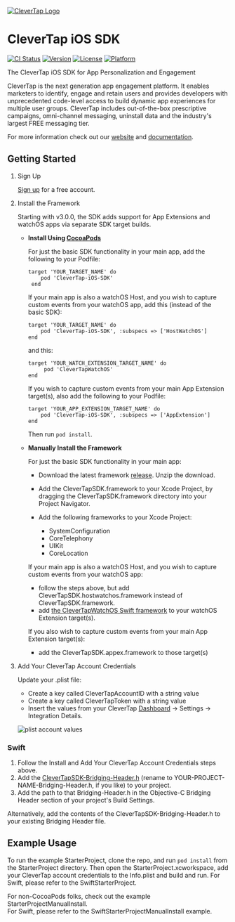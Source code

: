 
[![CleverTap Logo](http://staging.support.wizrocket.com.s3-website-eu-west-1.amazonaws.com/images/CleverTap_logo.png)](http:www.clevertap.com)

# CleverTap iOS SDK  
[![CI Status](http://img.shields.io/travis/CleverTap/clevertap-ios-sdk.svg?style=flat)](https://travis-ci.org/CleverTap/clevertap-ios-sdk)
[![Version](https://img.shields.io/cocoapods/v/CleverTap-iOS-SDK.svg?style=flat)](http://cocoapods.org/pods/CleverTap-iOS-SDK)
[![License](https://img.shields.io/cocoapods/l/CleverTap-iOS-SDK.svg?style=flat)](http://cocoapods.org/pods/CleverTap-iOS-SDK)
[![Platform](https://img.shields.io/cocoapods/p/CleverTap-iOS-SDK.svg?style=flat)](http://cocoapods.org/pods/CleverTap-iOS-SDK)

The CleverTap iOS SDK for App Personalization and Engagement  

CleverTap is the next generation app engagement platform. It enables marketers to identify, engage and retain users and provides developers with unprecedented code-level access to build dynamic app experiences for multiple user groups. CleverTap includes out-of-the-box prescriptive campaigns, omni-channel messaging, uninstall data and the industry's largest FREE messaging tier.

For more information check out our [website](https://clevertap.com "CleverTap") and [documentation](http://support.clevertap.com "CleverTap Technical Documentation").

## Getting Started

1. Sign Up

    [Sign up](https://clevertap.com/sign-up) for a free account.  

2.  Install the Framework

    Starting with v3.0.0, the SDK adds support for App Extensions and watchOS apps via separate SDK target builds.

    - **Install Using [CocoaPods](http://cocoapods.org)**

        For just the basic SDK functionality in your main app, add the following to your Podfile:

        ```
        target 'YOUR_TARGET_NAME' do  
            pod 'CleverTap-iOS-SDK'  
         end     
         ```

        If your main app is also a watchOS Host, and you wish to capture custom events from your watchOS app, add this (instead of the basic SDK):

        ```
        target 'YOUR_TARGET_NAME' do  
            pod 'CleverTap-iOS-SDK', :subspecs => ['HostWatchOS']  
        end  
        ```

        and this:

        ```
        target 'YOUR_WATCH_EXTENSION_TARGET_NAME' do  
             pod 'CleverTapWatchOS'  
        end
        ```
        
        If you wish to capture custom events from your main App Extension target(s), also add the following to your Podfile:

        ```
        target 'YOUR_APP_EXTENSION_TARGET_NAME' do  
            pod 'CleverTap-iOS-SDK', :subspecs => ['AppExtension']  
        end
        ```

        Then run `pod install`.

    - **Manually Install the Framework** 

        For just the basic SDK functionality in your main app:

         - Download the latest framework [release](https://github.com/CleverTap/clevertap-ios-sdk/releases). Unzip the download.

         - Add the CleverTapSDK.framework to your Xcode Project, by dragging the CleverTapSDK.framework directory into your Project Navigator.

         - Add the following frameworks to your Xcode Project: 
            - SystemConfiguration
            - CoreTelephony
            - UIKit
            - CoreLocation

        If your main app is also a watchOS Host, and you wish to capture custom events from your watchOS app:
        
        - follow the steps above, but add CleverTapSDK.hostwatchos.framework instead of CleverTapSDK.framework.
        - add [the CleverTapWatchOS Swift framework](https://github.com/CleverTap/clevertap-ios-sdk/tree/master/CleverTapWatchOS) to your watchOS Extension target(s). 

        If you also wish to capture custom events from your main App Extension target(s):

        - add the CleverTapSDK.appex.framework to those target(s)

3. Add Your CleverTap Account Credentials

    Update your .plist file:

    * Create a key called CleverTapAccountID with a string value
    * Create a key called CleverTapToken with a string value
    * Insert the values from your CleverTap [Dashboard](https://dashboard.clevertap.com) -> Settings -> Integration Details.


    ![plist account values](http://staging.support.wizrocket.com.s3-website-eu-west-1.amazonaws.com/images/integration/plist-account.png)

### Swift

1. Follow the Install and Add Your CleverTap Account Credentials steps above.  
2. Add the [CleverTapSDK-Bridging-Header.h](https://github.com/CleverTap/clevertap-ios-sdk/blob/master/SwiftStarterProject/CleverTapSDK-Bridging-Header.h) (rename to YOUR-PROJECT-NAME-Bridging-Header.h, if you like) to your project.  
3. Add the path to that Bridging-Header.h in the Objective-C Bridging Header section of your project's Build Settings.  

Alternatively, add the contents of the CleverTapSDK-Bridging-Header.h to your existing Bridging Header file.    

## Example Usage
To run the example StarterProject, clone the repo, and run `pod install` from the StarterProject directory.  Then open the StarterProject.xcworkspace, add your CleverTap account credentials to the Info.plist and build and run.
For Swift, please refer to the SwiftStarterProject. 

For non-CocoaPods folks, check out the example StarterProjectManualInstall.  
For Swift, please refer to the SwiftStarterProjectManualInstall example. 

